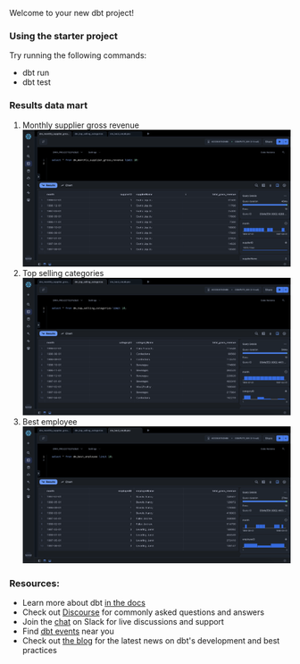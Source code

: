 Welcome to your new dbt project!

### Using the starter project

Try running the following commands:

- dbt run
- dbt test

### Results data mart

1. Monthly supplier gross revenue
   ![dm_monthly_supplier_gross_revenue](./dm_monthly_supplier_gross_revenue.png)
2. Top selling categories
   ![dm_top_selling_categories](./dm_top_selling_categories.png)
3. Best employee
   ![dm_best_employee](./dm_best_employee.png)

### Resources:

- Learn more about dbt [in the docs](https://docs.getdbt.com/docs/introduction)
- Check out [Discourse](https://discourse.getdbt.com/) for commonly asked questions and answers
- Join the [chat](https://community.getdbt.com/) on Slack for live discussions and support
- Find [dbt events](https://events.getdbt.com) near you
- Check out [the blog](https://blog.getdbt.com/) for the latest news on dbt's development and best practices
